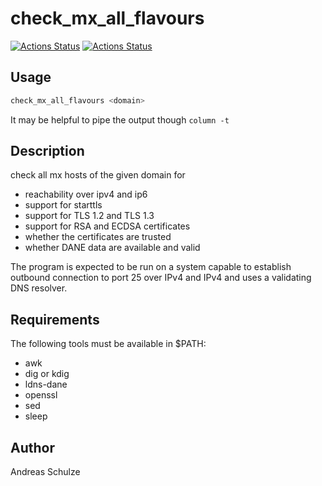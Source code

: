 # check_mx_all_flavours

[![Actions Status](https://github.com/andreasschulze/check_mx_all_flavours/workflows/Shellcheck/badge.svg)](https://github.com/andreasschulze/check_mx_all_flavours/actions?query=workflow%3AShellcheck)
[![Actions Status](https://github.com/andreasschulze/check_mx_all_flavours/workflows/Markdownlint/badge.svg)](https://github.com/andreasschulze/check_mx_all_flavours/actions?query=workflow%3AMarkdownlint)

## Usage

```sh
check_mx_all_flavours <domain>
```

It may be helpful to pipe the output though `column -t`

## Description

check all mx hosts of the given domain for

* reachability over ipv4 and ip6
* support for starttls
* support for TLS 1.2 and TLS 1.3
* support for RSA and ECDSA certificates
* whether the certificates are trusted
* whether DANE data are available and valid

The program is expected to be run on a system capable to establish
outbound connection to port 25 over IPv4 and IPv4 and uses a validating
DNS resolver.

## Requirements

The following tools must be available in \$PATH:

* awk
* dig or kdig
* ldns-dane
* openssl
* sed
* sleep

## Author

Andreas Schulze
